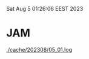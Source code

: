 Sat Aug  5 01:26:06 EEST 2023
# JAM
<a href='./cache/202308/05_01.log'>./cache/202308/05_01.log</a>
